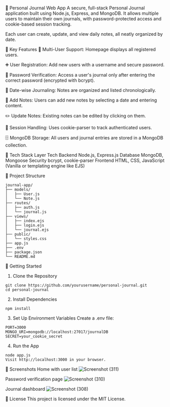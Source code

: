 📔 Personal Journal Web App
A secure, full-stack Personal Journal application built using Node.js, Express, and MongoDB. It allows multiple users to maintain their own journals, with password-protected access and cookie-based session tracking.

Each user can create, update, and view daily notes, all neatly organized by date.

🔑 Key Features
👥 Multi-User Support: Homepage displays all registered users.

➕ User Registration: Add new users with a username and secure password.

🔐 Password Verification: Access a user's journal only after entering the correct password (encrypted with bcrypt).

📅 Date-wise Journaling: Notes are organized and listed chronologically.

📝 Add Notes: Users can add new notes by selecting a date and entering content.

✏️ Update Notes: Existing notes can be edited by clicking on them.

🍪 Session Handling: Uses cookie-parser to track authenticated users.

🗄️ MongoDB Storage: All users and journal entries are stored in a MongoDB collection.

🧱 Tech Stack
Layer	Tech
Backend	Node.js, Express.js
Database	MongoDB, Mongoose
Security	bcrypt, cookie-parser
Frontend	HTML, CSS, JavaScript (Vanilla or templating engine like EJS)

📂 Project Structure
```
journal-app/
├── models/
│   ├── User.js
│   └── Note.js
├── routes/
│   ├── auth.js
│   └── journal.js
├── views/
│   ├── index.ejs
│   ├── login.ejs
│   └── journal.ejs
├── public/
│   └── styles.css
├── app.js
├── .env
├── package.json
└── README.md
```
🚀 Getting Started
1. Clone the Repository
```
git clone https://github.com/yourusername/personal-journal.git
cd personal-journal
```
2. Install Dependencies
```
npm install
```
3. Set Up Environment Variables
Create a .env file:

```
PORT=3000
MONGO_URI=mongodb://localhost:27017/journalDB
SECRET=your_cookie_secret
```
4. Run the App
```
node app.js
Visit http://localhost:3000 in your browser.
```

📸 Screenshots 
Home with user list
![Screenshot (311)](https://github.com/user-attachments/assets/72044d57-9b0c-4c93-ad04-2a34fa084553)

Password verification page
![Screenshot (310)](https://github.com/user-attachments/assets/d4b78b00-e69f-45b9-bcec-5925e294fa0c)

Journal dashboard
![Screenshot (308)](https://github.com/user-attachments/assets/181ff584-dd37-4bf2-be4a-56e6ef9d6e20)


📄 License
This project is licensed under the MIT License.

